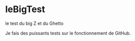 # leBigTest
le test du big Z et du Ghetto

Je fais des puissants tests sur le fonctionnement de GitHub.
